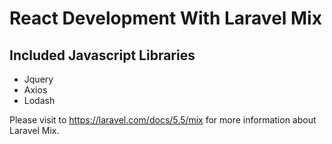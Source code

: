 # React Development With Laravel Mix

## Included Javascript Libraries
- Jquery
- Axios
- Lodash

Please visit to https://laravel.com/docs/5.5/mix for more information about Laravel Mix.